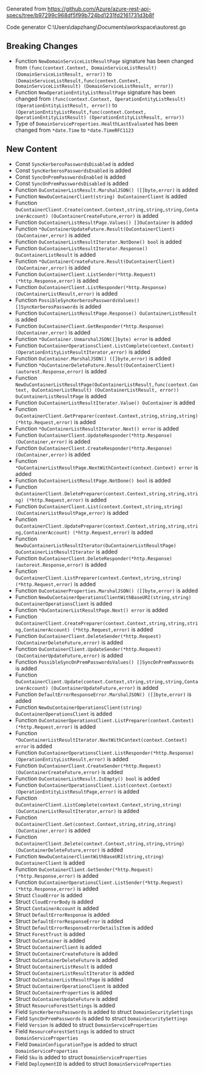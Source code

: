 
Generated from https://github.com/Azure/azure-rest-api-specs/tree/b97299c968df5f99b724bd1231fd2161731d3b8f

Code generator C:\Users\dapzhang\Documents\workspace\autorest.go

## Breaking Changes

- Function `NewDomainServiceListResultPage` signature has been changed from `(func(context.Context, DomainServiceListResult) (DomainServiceListResult, error))` to `(DomainServiceListResult,func(context.Context, DomainServiceListResult) (DomainServiceListResult, error))`
- Function `NewOperationEntityListResultPage` signature has been changed from `(func(context.Context, OperationEntityListResult) (OperationEntityListResult, error))` to `(OperationEntityListResult,func(context.Context, OperationEntityListResult) (OperationEntityListResult, error))`
- Type of `DomainServiceProperties.HealthLastEvaluated` has been changed from `*date.Time` to `*date.TimeRFC1123`

## New Content

- Const `SyncKerberosPasswordsDisabled` is added
- Const `SyncKerberosPasswordsEnabled` is added
- Const `SyncOnPremPasswordsEnabled` is added
- Const `SyncOnPremPasswordsDisabled` is added
- Function `OuContainerListResult.MarshalJSON() ([]byte,error)` is added
- Function `NewOuContainerClient(string) OuContainerClient` is added
- Function `OuContainerClient.Create(context.Context,string,string,string,ContainerAccount) (OuContainerCreateFuture,error)` is added
- Function `OuContainerListResultPage.Values() []OuContainer` is added
- Function `*OuContainerUpdateFuture.Result(OuContainerClient) (OuContainer,error)` is added
- Function `OuContainerListResultIterator.NotDone() bool` is added
- Function `OuContainerListResultIterator.Response() OuContainerListResult` is added
- Function `*OuContainerCreateFuture.Result(OuContainerClient) (OuContainer,error)` is added
- Function `OuContainerClient.ListSender(*http.Request) (*http.Response,error)` is added
- Function `OuContainerClient.ListResponder(*http.Response) (OuContainerListResult,error)` is added
- Function `PossibleSyncKerberosPasswordsValues() []SyncKerberosPasswords` is added
- Function `OuContainerListResultPage.Response() OuContainerListResult` is added
- Function `OuContainerClient.GetResponder(*http.Response) (OuContainer,error)` is added
- Function `*OuContainer.UnmarshalJSON([]byte) error` is added
- Function `OuContainerOperationsClient.ListComplete(context.Context) (OperationEntityListResultIterator,error)` is added
- Function `OuContainer.MarshalJSON() ([]byte,error)` is added
- Function `*OuContainerDeleteFuture.Result(OuContainerClient) (autorest.Response,error)` is added
- Function `NewOuContainerListResultPage(OuContainerListResult,func(context.Context, OuContainerListResult) (OuContainerListResult, error)) OuContainerListResultPage` is added
- Function `OuContainerListResultIterator.Value() OuContainer` is added
- Function `OuContainerClient.GetPreparer(context.Context,string,string,string) (*http.Request,error)` is added
- Function `*OuContainerListResultIterator.Next() error` is added
- Function `OuContainerClient.UpdateResponder(*http.Response) (OuContainer,error)` is added
- Function `OuContainerClient.CreateResponder(*http.Response) (OuContainer,error)` is added
- Function `*OuContainerListResultPage.NextWithContext(context.Context) error` is added
- Function `OuContainerListResultPage.NotDone() bool` is added
- Function `OuContainerClient.DeletePreparer(context.Context,string,string,string) (*http.Request,error)` is added
- Function `OuContainerClient.List(context.Context,string,string) (OuContainerListResultPage,error)` is added
- Function `OuContainerClient.UpdatePreparer(context.Context,string,string,string,ContainerAccount) (*http.Request,error)` is added
- Function `NewOuContainerListResultIterator(OuContainerListResultPage) OuContainerListResultIterator` is added
- Function `OuContainerClient.DeleteResponder(*http.Response) (autorest.Response,error)` is added
- Function `OuContainerClient.ListPreparer(context.Context,string,string) (*http.Request,error)` is added
- Function `OuContainerProperties.MarshalJSON() ([]byte,error)` is added
- Function `NewOuContainerOperationsClientWithBaseURI(string,string) OuContainerOperationsClient` is added
- Function `*OuContainerListResultPage.Next() error` is added
- Function `OuContainerClient.CreatePreparer(context.Context,string,string,string,ContainerAccount) (*http.Request,error)` is added
- Function `OuContainerClient.DeleteSender(*http.Request) (OuContainerDeleteFuture,error)` is added
- Function `OuContainerClient.UpdateSender(*http.Request) (OuContainerUpdateFuture,error)` is added
- Function `PossibleSyncOnPremPasswordsValues() []SyncOnPremPasswords` is added
- Function `OuContainerClient.Update(context.Context,string,string,string,ContainerAccount) (OuContainerUpdateFuture,error)` is added
- Function `DefaultErrorResponseError.MarshalJSON() ([]byte,error)` is added
- Function `NewOuContainerOperationsClient(string) OuContainerOperationsClient` is added
- Function `OuContainerOperationsClient.ListPreparer(context.Context) (*http.Request,error)` is added
- Function `*OuContainerListResultIterator.NextWithContext(context.Context) error` is added
- Function `OuContainerOperationsClient.ListResponder(*http.Response) (OperationEntityListResult,error)` is added
- Function `OuContainerClient.CreateSender(*http.Request) (OuContainerCreateFuture,error)` is added
- Function `OuContainerListResult.IsEmpty() bool` is added
- Function `OuContainerOperationsClient.List(context.Context) (OperationEntityListResultPage,error)` is added
- Function `OuContainerClient.ListComplete(context.Context,string,string) (OuContainerListResultIterator,error)` is added
- Function `OuContainerClient.Get(context.Context,string,string,string) (OuContainer,error)` is added
- Function `OuContainerClient.Delete(context.Context,string,string,string) (OuContainerDeleteFuture,error)` is added
- Function `NewOuContainerClientWithBaseURI(string,string) OuContainerClient` is added
- Function `OuContainerClient.GetSender(*http.Request) (*http.Response,error)` is added
- Function `OuContainerOperationsClient.ListSender(*http.Request) (*http.Response,error)` is added
- Struct `CloudError` is added
- Struct `CloudErrorBody` is added
- Struct `ContainerAccount` is added
- Struct `DefaultErrorResponse` is added
- Struct `DefaultErrorResponseError` is added
- Struct `DefaultErrorResponseErrorDetailsItem` is added
- Struct `ForestTrust` is added
- Struct `OuContainer` is added
- Struct `OuContainerClient` is added
- Struct `OuContainerCreateFuture` is added
- Struct `OuContainerDeleteFuture` is added
- Struct `OuContainerListResult` is added
- Struct `OuContainerListResultIterator` is added
- Struct `OuContainerListResultPage` is added
- Struct `OuContainerOperationsClient` is added
- Struct `OuContainerProperties` is added
- Struct `OuContainerUpdateFuture` is added
- Struct `ResourceForestSettings` is added
- Field `SyncKerberosPasswords` is added to struct `DomainSecuritySettings`
- Field `SyncOnPremPasswords` is added to struct `DomainSecuritySettings`
- Field `Version` is added to struct `DomainServiceProperties`
- Field `ResourceForestSettings` is added to struct `DomainServiceProperties`
- Field `DomainConfigurationType` is added to struct `DomainServiceProperties`
- Field `Sku` is added to struct `DomainServiceProperties`
- Field `DeploymentID` is added to struct `DomainServiceProperties`

